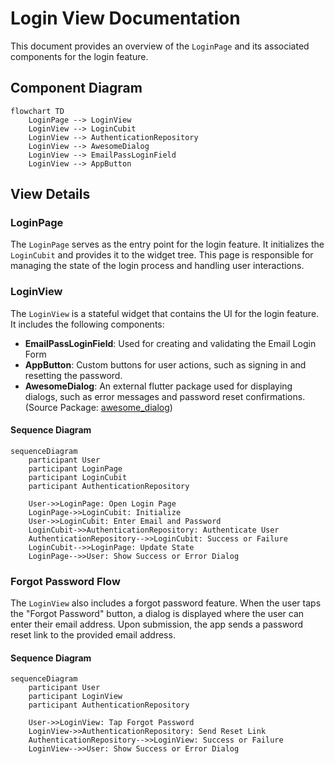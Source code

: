 # Login View Documentation

This document provides an overview of the `LoginPage` and its associated components for the login feature.

## Component Diagram

```mermaid
flowchart TD
    LoginPage --> LoginView
    LoginView --> LoginCubit
    LoginView --> AuthenticationRepository
    LoginView --> AwesomeDialog
    LoginView --> EmailPassLoginField
    LoginView --> AppButton
```

## View Details

### LoginPage
The `LoginPage` serves as the entry point for the login feature. It initializes the `LoginCubit` and provides it to the widget tree. This page is responsible for managing the state of the login process and handling user interactions.

### LoginView
The `LoginView` is a stateful widget that contains the UI for the login feature. It includes the following components:
- **EmailPassLoginField**: Used for creating and validating the Email Login Form
- **AppButton**: Custom buttons for user actions, such as signing in and resetting the password.
- **AwesomeDialog**: An external flutter package used for displaying dialogs, such as error messages and password reset confirmations. (Source Package: [awesome_dialog](https://pub.dev/packages/awesome_dialog))

#### Sequence Diagram
```mermaid
sequenceDiagram
    participant User
    participant LoginPage
    participant LoginCubit
    participant AuthenticationRepository

    User->>LoginPage: Open Login Page
    LoginPage->>LoginCubit: Initialize
    User->>LoginCubit: Enter Email and Password
    LoginCubit->>AuthenticationRepository: Authenticate User
    AuthenticationRepository-->>LoginCubit: Success or Failure
    LoginCubit-->>LoginPage: Update State
    LoginPage-->>User: Show Success or Error Dialog
```

### Forgot Password Flow
The `LoginView` also includes a forgot password feature. When the user taps the "Forgot Password" button, a dialog is displayed where the user can enter their email address. Upon submission, the app sends a password reset link to the provided email address.

#### Sequence Diagram
```mermaid
sequenceDiagram
    participant User
    participant LoginView
    participant AuthenticationRepository

    User->>LoginView: Tap Forgot Password
    LoginView->>AuthenticationRepository: Send Reset Link
    AuthenticationRepository-->>LoginView: Success or Failure
    LoginView-->>User: Show Success or Error Dialog
```
